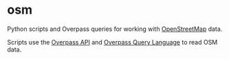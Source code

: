 # osm

Python scripts and Overpass queries for working with [OpenStreetMap](https://www.openstreetmap.org/#map=8/47.773/-122.658) data.

Scripts use the [Overpass API](https://z.overpass-api.de/api/interpreter) and [Overpass Query Language](https://wiki.openstreetmap.org/wiki/Overpass_API/Overpass_QL) to read OSM data.

